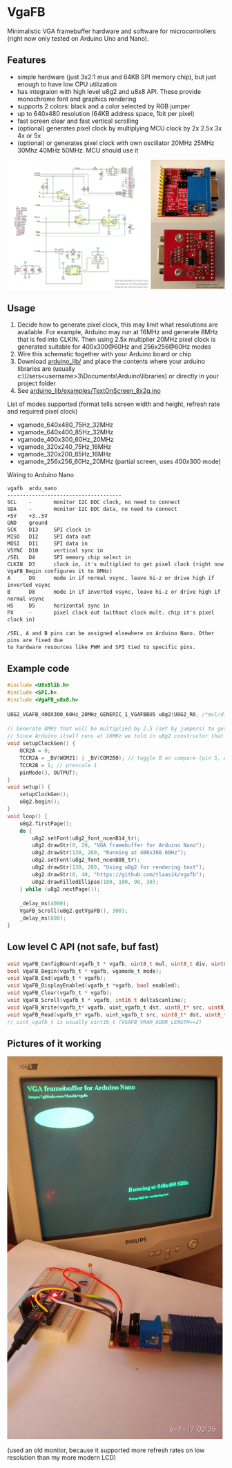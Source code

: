 # VgaFB

Minimalistic VGA framebuffer hardware and software for microcontrollers (right now only tested on Arduino Uno and Nano).

## Features
* simple hardware (just 3x2:1 mux and 64KB SPI memory chip), but just enough to have low CPU utilization
* has integraion with high level u8g2 and u8x8 API. These provide monochrome font and graphics rendering
* supports 2 colors: black and a color selected by RGB jumper
* up to 640x480 resolution (64KB address space, 1bit per pixel)
* fast screen clear and fast vertical scrolling
* (optional) generates pixel clock by multiplying MCU clock by 2x 2.5x 3x 4x or 5x
* (optional) or generates pixel clock with own oscillator 20MHz 25MHz 30Mhz 40MHz 50MHz. MCU should use it

![Schematic and pcb pictures](sch_pcb.jpg)

## Usage
1. Decide how to generate pixel clock, this may limit what resolutions are available. For example, Arduino may run at 16MHz and generate 8MHz that is fed into CLKIN. Then using 2.5x multiplier 20MHz pixel clock is generated suitable for 400x300@60Hz and 256x256@60Hz modes
2. Wire this schematic together with your Arduino board or chip
3. Download [arduino_lib/](arduino_lib/) and place the contents where your arduino libraries are (usually c:\Users\<username>3\Documents\Arduino\libraries\) or directly in your project folder
4. See [arduino_lib/examples/TextOnScreen_8x2g.ino](arduino_lib/examples/TextOnScreen_8x2g.ino)

List of modes supported (format tells screen width and height, refresh rate and required pixel clock)
* vgamode_640x480_75Hz_32MHz
* vgamode_640x400_85Hz_32MHz
* vgamode_400x300_60Hz_20MHz
* vgamode_320x240_75Hz_16MHz
* vgamode_320x200_85Hz_16MHz
* vgamode_256x256_60Hz_20MHz (partial screen, uses 400x300 mode)

Wiring to Arduino Nano
```
vgafb  ardu_nano
-------------------------------------
SCL    -       monitor I2C DDC clock, no need to connect
SDA    -       monitor I2C DDC data, no need to connect
+5V    +3..5V
GND    ground
SCK    D13     SPI clock in
MISO   D12     SPI data out
MOSI   D11     SPI data in
VSYNC  D10     vertical sync in
/SEL   D4      SPI memory chip select in
CLKIN  D3      clock in, it's multiplied to get pixel clock (right now VgaFB_Begin configures it to 8MHz)
A      D9      mode in if normal vsync, leave hi-z or drive high if inverted vsync
B      D8      mode in if inverted vsync, leave hi-z or drive high if normal vsync
HS     D5      horizontal sync in
PX     -       pixel clock out (without clock mult. chip it's pixel clock in)

/SEL, A and B pins can be assigned elsewhere on Arduino Nano. Other pins are fixed due
to hardware resources like PWM and SPI tied to specific pins.
```

## Example code
```C
#include <U8x8lib.h>
#include <SPI.h>
#include <VgaFB_u8x8.h>

U8G2_VGAFB_400X300_60Hz_20MHz_GENERIC_1_VGAFBBUS u8g2(U8G2_R0, /*mul/div=*/5, 4, /* cs=*/ 4, /* a=*/ 9);

// Generate 8MHz that will be multiplied by 2.5 (set by jumpers) to get 20MHz pixel clock.
// Since Arduino itself runs at 16MHz we told in u8g2 constructor that the multiplier is 1.25
void setupClockGen() {
	OCR2A = 0;
	TCCR2A = _BV(WGM21) | _BV(COM2B0); // toggle B on compare (pin 5, Arduino port: D3)
	TCCR2B = 1; // prescale 1
	pinMode(3, OUTPUT);
}
void setup() {
	setupClockGen();
	u8g2.begin();
}
void loop() {
	u8g2.firstPage();
	do {
		u8g2.setFont(u8g2_font_ncenB14_tr);
		u8g2.drawStr(0, 20, "VGA framebuffer for Arduino Nano");
		u8g2.drawStr(130, 260, "Running at 400x300 60Hz");
		u8g2.setFont(u8g2_font_ncenB08_tr);
		u8g2.drawStr(130, 280, "Using u8g2 for rendering text");
		u8g2.drawStr(0, 40, "https://github.com/tlaasik/vgafb");
		u8g2.drawFilledEllipse(100, 100, 90, 30);
	} while (u8g2.nextPage());
	
	_delay_ms(4000);
	VgaFB_Scroll(u8g2.getVgaFB(), 300);
	_delay_ms(800);
}
```

## Low level C API (not safe, buf fast)
```C
void VgaFB_ConfigBoard(vgafb_t * vgafb, uint8_t mul, uint8_t div, uint8_t cs_pin, uint8_t ab_pin);
bool VgaFB_Begin(vgafb_t * vgafb, vgamode_t mode);
void VgaFB_End(vgafb_t * vgafb);
void VgaFB_DisplayEnabled(vgafb_t *vgafb, bool enabled);
void VgaFB_Clear(vgafb_t * vgafb);
void VgaFB_Scroll(vgafb_t * vgafb, int16_t deltaScanline);
void VgaFB_Write(vgafb_t* vgafb, uint_vgafb_t dst, uint8_t* src, uint8_t cnt);
void VgaFB_Read(vgafb_t* vgafb, uint_vgafb_t src, uint8_t* dst, uint8_t cnt);
// uint_vgafb_t is usually uint16_t (VGAFB_VRAM_ADDR_LENGTH==2)
```

## Pictures of it working

![All together](vgafb_together.jpg)

(used an old monitor, because it supported more refresh rates on low resolution than my more modern LCD)
